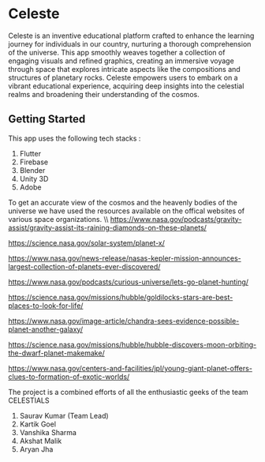 # Celeste
Celeste is an inventive educational platform crafted to enhance the learning journey for individuals in our country, nurturing a thorough comprehension of the universe. This app smoothly weaves together a collection of engaging visuals and refined graphics, creating an immersive voyage through space that explores intricate aspects like the compositions and structures of planetary rocks. Celeste empowers users to embark on a vibrant educational experience, acquiring deep insights into the celestial realms and broadening their understanding of the cosmos.


## Getting Started
This app uses the following tech stacks :

1. Flutter
2. Firebase
3. Blender
4. Unity 3D
5. Adobe

To get an accurate view of the cosmos and the heavenly bodies of the universe we have used the resources available on the offical websites of various space organizations. 
\\\\
https://www.nasa.gov/podcasts/gravity-assist/gravity-assist-its-raining-diamonds-on-these-planets/

https://science.nasa.gov/solar-system/planet-x/

https://www.nasa.gov/news-release/nasas-kepler-mission-announces-largest-collection-of-planets-ever-discovered/

https://www.nasa.gov/podcasts/curious-universe/lets-go-planet-hunting/

https://science.nasa.gov/missions/hubble/goldilocks-stars-are-best-places-to-look-for-life/

https://www.nasa.gov/image-article/chandra-sees-evidence-possible-planet-another-galaxy/

https://science.nasa.gov/missions/hubble/hubble-discovers-moon-orbiting-the-dwarf-planet-makemake/

https://www.nasa.gov/centers-and-facilities/jpl/young-giant-planet-offers-clues-to-formation-of-exotic-worlds/

The project is a combined efforts of all the enthusiastic geeks of the team CELESTIALS 
1. Saurav Kumar (Team Lead)
2. Kartik Goel
3. Vanshika Sharma
4. Akshat Malik
5. Aryan Jha

